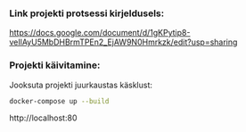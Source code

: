 ### Link projekti protsessi kirjeldusels:
https://docs.google.com/document/d/1gKPytip8-veIlAyU5MbDHBrmTPEn2_EjAW9N0Hmrkzk/edit?usp=sharing

### Projekti käivitamine:
Jooksuta projekti juurkaustas käsklust: 

```sh
docker-compose up --build
```

http://localhost:80
